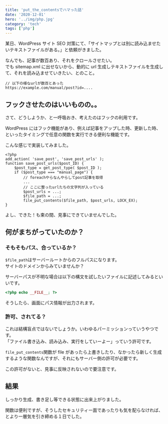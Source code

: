 ```yaml
---
title: 'put_the_contentsでハマった話'
date: '2020-12-01'
hero: '../img/php.jpg'
category: 'tech'
tags: ['php']
---
```


某日、WordPress サイト SEO 対策にて、「サイトマップとは別に読み込ませたいテキストファイルがある。」と依頼がきました。

なんでも、記事が数百あり、それをクロールさせたい。  
でも sitemap.xml に出せないから、動的に url 生成しテキストファイルを生成して、それを読み込ませていきたい、とのこと。

```
// 以下の様なurlが数百とあった
https://example.com/manual/post?id=....
```

## フックさせたのはいいものの。。

さて、どうしようか、と一呼吸おき、考えたのはフックの利用です。

WordPress にはフック機能があり、例えば記事をアップした時、更新した時、といったタイミングで任意の関数を実行できる便利な機能です。

こんな感じで実装してみました。

```php:title=functions.php
<?php
add_action( 'save_post', 'save_post_urls' );
function save_post_urls($post_ID) {
    $post_type = get_post_type( $post_ID );
    if ($post_type === "manual_page") {
        // foreachやらなんやらしてpost記事を取得
        ...
        // ここに整ったurlたちの文字列が入っている
        $post_urls = ...;
        $file_path = ...;
        file_put_contents($file_path, $post_urls, LOCK_EX);
}
```

よし、できた！も束の間、見事にできていませんでした。

## 何がまちがっていたのか？

### そもそもパス、合っているか？

`$file_path`はサーバールートからのフルパスになります。  
サイトのドメインからみていませんか？

サーバーパスが不明な場合は以下の構文を試したいファイルに記述してみるといいです。

```php
<?php echo __FILE__; ?>
```

そうしたら、画面にパス情報が出力されます。

### 許可、されてる？

これは結構盲点ではないでしょうか。いわゆるパーミッションっていうやつです。  
「ファイル書き込み、読み込み、実行をしていーよー」っていう許可です。

`file_put_contents`関数が file があったら上書きしたり、なかったら新しく生成するような関数なんですが、それにもサーバー側の許可が必要です。

この許可がないと、見事に反映されないので要注意です。

## 結果

しっかり生成、書き足し等できる状態に出来上がりました。

関数は便利ですが、そうしたセキュリティー面であったりも気を配らなければ、とより一層気を引き締める１日でした。
